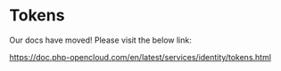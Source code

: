 # Tokens

Our docs have moved! Please visit the below link:

https://doc.php-opencloud.com/en/latest/services/identity/tokens.html
